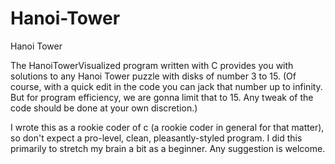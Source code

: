 # Hanoi-Tower
Hanoi Tower

The HanoiTowerVisualized program written with C provides you with solutions to any Hanoi Tower puzzle with disks of number 3 to 15. (Of course, with a quick edit in the code you can jack that number up to infinity. But for program efficiency, we are gonna limit that to 15. Any tweak of the code should be done at your own discretion.)

I wrote this as a rookie coder of c (a rookie coder in general for that matter), so don't expect a pro-level, clean, pleasantly-styled program. I did this primarily to stretch my brain a bit as a beginner. Any suggestion is welcome.
